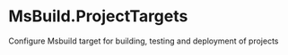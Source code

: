 MsBuild.ProjectTargets
======================

Configure Msbuild target for building, testing and deployment of projects